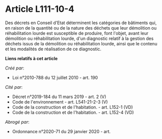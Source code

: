 # Article L111-10-4

Des décrets en Conseil d'Etat déterminent les  catégories de bâtiments qui, en raison de la quantité ou de la nature  des
déchets que leur démolition ou réhabilitation lourde est susceptible  de produire, font l'objet, avant leur démolition ou
réhabilitation  lourde, d'un diagnostic relatif à la gestion des déchets issus de la  démolition ou réhabilitation lourde,
ainsi que le contenu et les  modalités de réalisation de ce diagnostic.

**Liens relatifs à cet article**

_Créé par_:

  - Loi n°2010-788 du 12 juillet 2010 - art. 190

_Cité par_:

  - Décret n°2019-184 du 11 mars 2019 - art. 2 (V)
  - Code de l'environnement - art. L541-21-2-3 (V)
  - Code de la construction et de l'habitation. - art. L152-1 (VD)
  - Code de la construction et de l'habitation. - art. L152-4 (VD)

_Abrogé par_:

  - Ordonnance n°2020-71 du 29 janvier 2020 - art.
